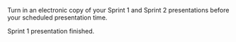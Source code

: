 Turn in an electronic copy of your Sprint 1 and Sprint 2 presentations
before your scheduled presentation time.

Sprint 1 presentation finished.